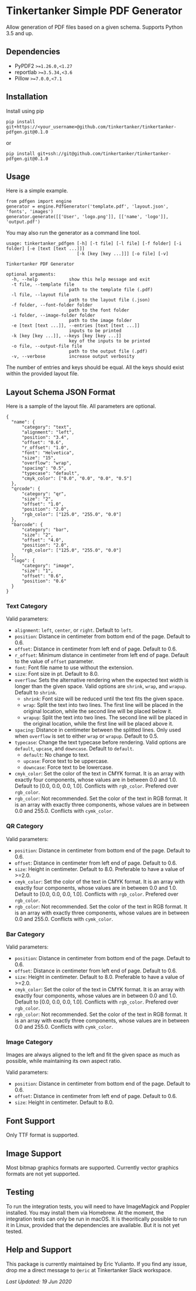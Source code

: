 # Tinkertanker Simple PDF Generator

Allow generation of PDF files based on a given schema. Supports Python 3.5 and up.

## Dependencies

- PyPDF2 `>=1.26.0,<1.27`
- reportlab `>=3.5.34,<3.6`
- Pillow `>=7.0.0,<7.1`

## Installation

Install using pip

    pip install git+https://<your_username>@github.com/tinkertanker/tinkertanker-pdfgen.git@0.1.0

or

    pip install git+ssh://git@github.com/tinkertanker/tinkertanker-pdfgen.git@0.1.0

## Usage

Here is a simple example.

    from pdfgen import engine
    generator = engine.PdfGenerator('template.pdf', 'layout.json', 'fonts', 'images')
    generator.generate([['User', 'logo.png']], [['name', 'logo']], 'output.pdf')

You may also run the generator as a command line tool.

    usage: tinkertanker_pdfgen [-h] [-t file] [-l file] [-f folder] [-i folder] [-e [text [text ...]]]
                               [-k [key [key ...]]] [-o file] [-v]

    Tinkertanker PDF Generator

    optional arguments:
      -h, --help            show this help message and exit
      -t file, --template file
                            path to the template file (.pdf)
      -l file, --layout file
                            path to the layout file (.json)
      -f folder, --font-folder folder
                            path to the font folder
      -i folder, --image-folder folder
                            path to the image folder
      -e [text [text ...]], --entries [text [text ...]]
                            inputs to be printed
      -k [key [key ...]], --keys [key [key ...]]
                            key of the inputs to be printed
      -o file, --output-file file
                            path to the output file (.pdf)
      -v, --verbose         increase output verbosity

The number of entries and keys should be equal. All the keys should exist within the provided layout file.

## Layout Schema JSON Format

Here is a sample of the layout file. All parameters are optional.

    {
      "name": {
          "category": "text",
          "alignment": "left",
          "position": "3.4",
          "offset": "0.6",
          "r_offset": "1.0",
          "font": "Helvetica",
          "size": "15",
          "overflow": "wrap",
          "spacing": "0.5",
          "typecase": "default",
          "cmyk_color": ["0.0", "0.0", "0.0", "0.5"]
      },
      "qrcode": {
          "category": "qr",
          "size": "2",
          "offset": "1.0",
          "position": "2.0",
          "rgb_color": ["125.0", "255.0", "0.0"]
      },
      "barcode": {
          "category": "bar",
          "size": "2",
          "offset": "4.0",
          "position": "2.0",
          "rgb_color": ["125.0", "255.0", "0.0"]
      },
      "logo": {
          "category": "image",
          "size": "1",
          "offset": "0.6",
          "position": "0.6"
      }
    }

### Text Category

Valid parameters:

- `alignment`: `left`, `center`, or `right`. Default to `left`.
- `position`: Distance in centimeter from bottom end of the page. Default to 0.6.
- `offset`: Distance in centimeter from left end of page. Default to 0.6.
- `r_offset`: Minimum distance in centimeter from left end of page. Default to the value of `offset` parameter.
- `font`: Font file name to use without the extension.
- `size`: Font size in pt. Default to 8.0.
- `overflow`: Sets the alternative rendering when the expected text width is longer than the given space. Valid options are `shrink`, `wrap`, and `wrapup`. Default to `shrink`.
  - `shrink`: Font size will be reduced until the text fits the given space.
  - `wrap`: Split the text into two lines. The first line will be placed in the original location, while the second line will be placed below it.
  - `wrapup`: Split the text into two lines. The second line will be placed in the original location, while the first line will be placed above it.
- `spacing`: Distance in centimeter between the splitted lines. Only used when `overflow` is set to either `wrap` or `wrapup`. Default to 0.5.
- `typecase`: Change the text typecase before rendering. Valid options are `default`, `upcase`, and `downcase`. Default to `default`.
  - `default`: No change to text.
  - `upcase`: Force text to be uppercase.
  - `downcase`: Force text to be lowercase.
- `cmyk_color`: Set the color of the text in CMYK format. It is an array with exactly four components, whose values are in between 0.0 and 1.0. Default to [0.0, 0.0, 0.0, 1.0]. Conflicts with `rgb_color`. Prefered over `rgb_color`.
- `rgb_color`: Not recommended. Set the color of the text in RGB format. It is an array with exactly three components, whose values are in between 0.0 and 255.0. Conflicts with `cymk_color`.

### QR Category

Valid parameters:

- `position`: Distance in centimeter from bottom end of the page. Default to 0.6.
- `offset`: Distance in centimeter from left end of page. Default to 0.6.
- `size`: Height in centimeter. Default to 8.0. Preferable to have a value of >=2.0.
- `cmyk_color`: Set the color of the text in CMYK format. It is an array with exactly four components, whose values are in between 0.0 and 1.0. Default to [0.0, 0.0, 0.0, 1.0]. Conflicts with `rgb_color`. Prefered over `rgb_color`.
- `rgb_color`: Not recommended. Set the color of the text in RGB format. It is an array with exactly three components, whose values are in between 0.0 and 255.0. Conflicts with `cymk_color`.

### Bar Category

Valid parameters:

- `position`: Distance in centimeter from bottom end of the page. Default to 0.6.
- `offset`: Distance in centimeter from left end of page. Default to 0.6.
- `size`: Height in centimeter. Default to 8.0. Preferable to have a value of >=2.0.
- `cmyk_color`: Set the color of the text in CMYK format. It is an array with exactly four components, whose values are in between 0.0 and 1.0. Default to [0.0, 0.0, 0.0, 1.0]. Conflicts with `rgb_color`. Prefered over `rgb_color`.
- `rgb_color`: Not recommended. Set the color of the text in RGB format. It is an array with exactly three components, whose values are in between 0.0 and 255.0. Conflicts with `cymk_color`.

### Image Category

Images are always aligned to the left and fit the given space as much as possible, while maintaining its own aspect ratio.

Valid parameters:

- `position`: Distance in centimeter from bottom end of the page. Default to 0.6.
- `offset`: Distance in centimeter from left end of page. Default to 0.6.
- `size`: Height in centimeter. Default to 8.0.

## Font Support

Only TTF format is supported.

## Image Support

Most bitmap graphics formats are supported. Currently vector graphics formats are not yet supported.

## Testing

To run the integration tests, you will need to have ImageMagick and Poppler installed. You may install them via Homebrew. At the moment, the integration tests can only be run in macOS. It is theoritically possible to run it in Linux, provided that the dependencies are available. But it is not yet tested.

## Help and Support

This package is currently maintained by Eric Yulianto. If you find any issue, drop me a direct message to `@eric` at Tinkertanker Slack workspace.

_Last Updated: 19 Jun 2020_
